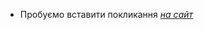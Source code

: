 - Пробуємо вставити покликання [*на сайт*](https://images-wixmp-ed30a86b8c4ca887773594c2.wixmp.com/f/bd655d69-2947-4fa0-ad88-97938271d488/degjjyq-e052e9c0-37b3-43d5-a01b-f69fc27de302.jpg?token=eyJ0eXAiOiJKV1QiLCJhbGciOiJIUzI1NiJ9.eyJzdWIiOiJ1cm46YXBwOjdlMGQxODg5ODIyNjQzNzNhNWYwZDQxNWVhMGQyNmUwIiwiaXNzIjoidXJuOmFwcDo3ZTBkMTg4OTgyMjY0MzczYTVmMGQ0MTVlYTBkMjZlMCIsIm9iaiI6W1t7InBhdGgiOiJcL2ZcL2JkNjU1ZDY5LTI5NDctNGZhMC1hZDg4LTk3OTM4MjcxZDQ4OFwvZGVnamp5cS1lMDUyZTljMC0zN2IzLTQzZDUtYTAxYi1mNjlmYzI3ZGUzMDIuanBnIn1dXSwiYXVkIjpbInVybjpzZXJ2aWNlOmZpbGUuZG93bmxvYWQiXX0.GWhhjIfz1GKvIi-mCPH-JI1GyrdHdwccrD4f2tiTN8k "перехід на головну сторінку сайта")
